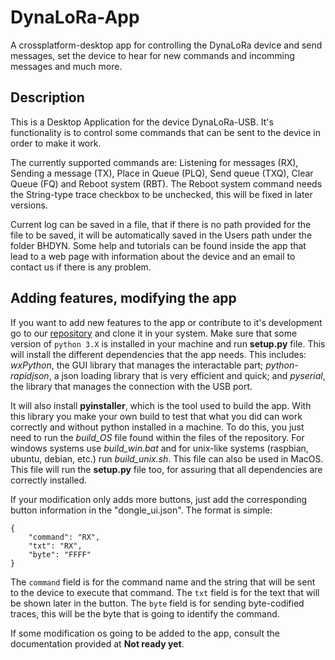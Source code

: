 # DynaLoRa-App

A crossplatform-desktop app for controlling the DynaLoRa device and send messages, 
set the device to hear for new commands and incomming messages and much more.

## Description

This is a Desktop Application for the device DynaLoRa-USB. It's functionality 
is to control some commands that can be sent to the device in order to make it
work. 

The currently supported commands are: Listening for messages (RX), Sending 
a message (TX), Place in Queue (PLQ), Send queue (TXQ), Clear Queue (FQ) and 
Reboot system (RBT). The Reboot system command needs the String-type trace 
checkbox to be unchecked, this will be fixed in later versions. 

Current log can be saved in a file, that if there is no path provided for the 
file to be saved, it will be automatically saved in the Users path under the 
folder BHDYN. Some help and tutorials can be found inside the app that lead to 
a web page with information about the device and an email to contact us if there
is any problem. 


## Adding features, modifying the app

If you want to add new features to the app or contribute to it's development go 
to our [repository](https://github.com/BHDynamics/DynaLoRa-App "BHDynamics repo") and clone
it in your system. Make sure that some version of `python 3.X` is installed in your machine
and run **setup.py** file. This will install the different dependencies that the 
app needs. This includes: *wxPython*, the GUI library that manages the interactable 
part; *python-rapidjson*, a json loading library that is very efficient and quick; and
*pyserial*, the library that manages the connection with the USB port. 

It will also install **pyinstaller**, which is the tool used to build the app. With this
library you make your own build to test that what you did can work correctly and 
without python installed in a machine. To do this, you just need to run the 
*build_OS* file found within the files of the repository. For windows systems use
*build_win.bat* and for unix-like systems (raspbian, ubuntu, debian, etc.) run
*build_unix.sh*. This file can also be used in MacOS. This file will run the 
**setup.py** file too, for assuring that all dependencies are correctly installed. 

If your modification only adds more buttons, just add the corresponding button
information in the "dongle_ui.json". The format is simple:

```
{
    "command": "RX",
    "txt": "RX",
    "byte": "FFFF"
}
```

The `command` field is for the command name and the string that will be sent to the 
device to execute that command. The `txt` field is for the text that will be shown 
later in the button. The `byte` field is for sending byte-codified traces, this will
be the byte that is going to identify the command. 

If some modification os going to be added to the app, consult the documentation
provided at **Not ready yet**. 